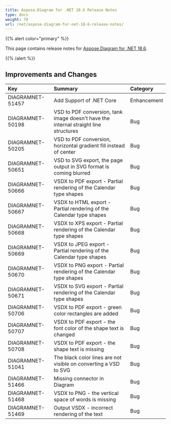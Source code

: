 ```yaml
---
title: Aspose.Diagram for .NET 18.6 Release Notes
type: docs
weight: 70
url: /net/aspose-diagram-for-net-18-6-release-notes/
---
```


{{% alert color="primary" %}} 

This page contains release notes for [Aspose.Diagram for .NET 18.6](https://www.nuget.org/packages/Aspose.Diagram/18.6.0).

{{% /alert %}} 
## **Improvements and Changes**

|**Key**|**Summary**|**Category**|
| :- | :- | :- |
|DIAGRAMNET-51457|Add Support of .NET Core|Enhancement|
|DIAGRAMNET-50198|VSD to PDF conversion, tank image doesn't have the internal straight line structures|Bug|
|DIAGRAMNET-50205|VSD to PDF conversion, horizontal gradient fill instead of center|Bug|
|DIAGRAMNET-50651|VSD to SVG export, the page output in SVG format is coming blurred|Bug|
|DIAGRAMNET-50666|VSDX to PDF export - Partial rendering of the Calendar type shapes|Bug|
|DIAGRAMNET-50667|VSDX to HTML export - Partial rendering of the Calendar type shapes|Bug|
|DIAGRAMNET-50668|VSDX to XPS export - Partial rendering of the Calendar type shapes|Bug|
|DIAGRAMNET-50669|VSDX to JPEG export - Partial rendering of the Calendar type shapes|Bug|
|DIAGRAMNET-50670|VSDX to PNG export - Partial rendering of the Calendar type shapes|Bug|
|DIAGRAMNET-50671|VSDX to SVG export - Partial rendering of the Calendar type shapes|Bug|
|DIAGRAMNET-50706|VSDX to PDF export - green color rectangles are added|Bug|
|DIAGRAMNET-50707|VSDX to PDF export - the font color of the shape text is changed|Bug|
|DIAGRAMNET-50708|VSDX to PDF export - the shape text is missing|Bug|
|DIAGRAMNET-51041|The black color lines are not visible on converting a VSD to SVG|Bug|
|DIAGRAMNET-51466|Missing connector in Diagram|Bug|
|DIAGRAMNET-51468|VSDX to PNG - the vertical space of words is missing|Bug|
|DIAGRAMNET-51469|Output VSDX - incorrect rendering of the text|Bug|

